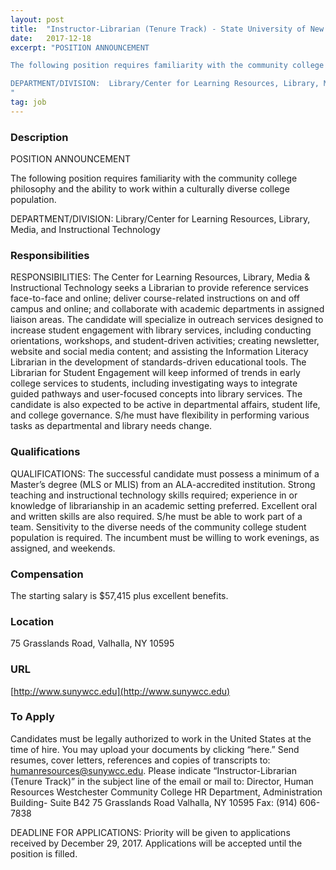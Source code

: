 ```yaml
---
layout: post
title:  "Instructor-Librarian (Tenure Track) - State University of New York Westchester Community College "
date:   2017-12-18
excerpt: "POSITION ANNOUNCEMENT

The following position requires familiarity with the community college philosophy and the ability to work within a culturally diverse college population.

DEPARTMENT/DIVISION:  Library/Center for Learning Resources, Library, Media, and Instructional Technology
"
tag: job
---
```


### Description   

POSITION ANNOUNCEMENT

The following position requires familiarity with the community college philosophy and the ability to work within a culturally diverse college population.

DEPARTMENT/DIVISION:  Library/Center for Learning Resources, Library, Media, and Instructional Technology



### Responsibilities   

RESPONSIBILITIES:   The Center for Learning Resources, Library, Media & Instructional Technology seeks a Librarian to provide reference services face-to-face and online; deliver course-related instructions on and off campus and online; and collaborate with academic departments in assigned liaison areas. The candidate will specialize in outreach services designed to increase student engagement with library services, including conducting orientations, workshops, and student-driven activities; creating newsletter, website and social media content; and assisting the Information Literacy Librarian in the development of standards-driven educational tools. The Librarian for Student Engagement will keep informed of trends in early college services to students, including investigating ways to integrate guided pathways and user-focused concepts into library services.  The candidate is also expected to be active in departmental affairs, student life, and college governance. S/he must have flexibility in performing various tasks as departmental and library needs change.  


### Qualifications   

QUALIFICATIONS:  The successful candidate must possess a minimum of a Master’s degree (MLS or MLIS) from an ALA-accredited institution. Strong teaching and instructional technology skills required; experience in or knowledge of librarianship in an academic setting preferred.  Excellent oral and written skills are also required.  S/he must be able to work part of a team.  Sensitivity to the diverse needs of the community college student population is required.  The incumbent must be willing to work evenings, as assigned, and weekends.


### Compensation   

The starting salary is $57,415 plus excellent benefits.


### Location   

75 Grasslands Road, Valhalla, NY 10595


### URL   

[http://www.sunywcc.edu](http://www.sunywcc.edu)

### To Apply   

Candidates must be legally authorized to work in the United States at the time of hire.  You may upload your documents by clicking “here.” Send resumes, cover letters, references and copies of transcripts to: humanresources@sunywcc.edu.  Please indicate “Instructor-Librarian (Tenure Track)” in the subject line of the email or mail to:
					Director, Human Resources
                                        Westchester Community College
					HR Department, Administration Building- Suite B42
					75 Grasslands Road
					Valhalla, NY  10595
					Fax: (914) 606-7838

DEADLINE FOR APPLICATIONS:  Priority will be given to applications received by December 29, 2017.  Applications will be accepted until the position is filled.





